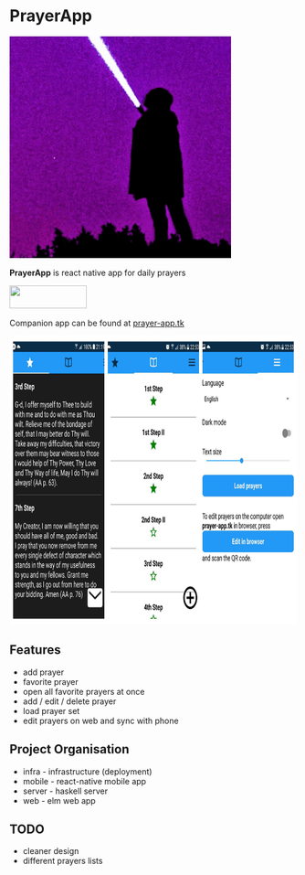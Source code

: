 # PrayerApp

![icon](mobile/assets/icon.png)

**PrayerApp** is react native app for daily prayers

<img src="play_store.svg" width="135" height="40"/>

Companion app can be found at [prayer-app.tk](https://prayer-app.tk) 

<img src="screenshot.jpg" width="816" height="505" />

## Features
- add prayer
- favorite prayer
- open all favorite prayers at once
- add / edit / delete prayer
- load prayer set
- edit prayers on web and sync with phone

## Project Organisation
- infra  - infrastructure (deployment)
- mobile - react-native mobile app
- server - haskell server
- web    - elm web app

## TODO
- cleaner design
- different prayers lists
